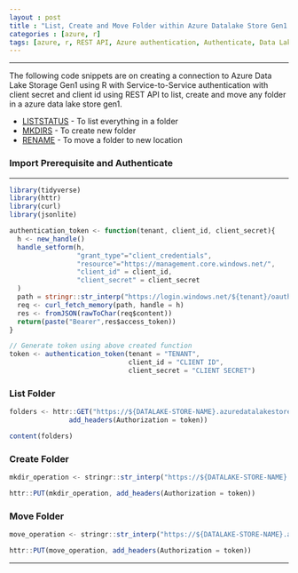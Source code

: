 ```yaml
---
layout : post
title : "List, Create and Move Folder within Azure Datalake Store Gen1 using R and Rest API"
categories : [azure, r]
tags: [azure, r, REST API, Azure authentication, Authenticate, Data Lake, ADLS, List, Move, Create, Folder, Directorys]  
---
```


---
The following code snippets are on creating a connection to Azure Data Lake Storage Gen1 using R with Service-to-Service authentication with client secret and client id using REST API to list, create and move any folder in a azure data lake store gen1.  

* [LISTSTATUS](/azure/r/2019/09/15/List-Create-Move-Folder-Azure-Datalake-R-Rest-API.html#list-folder)  - To list everything in a folder
* [MKDIRS](/azure/r/2019/09/15/List-Create-Move-Folder-Azure-Datalake-R-Rest-API.html#create-folder) - To create new folder
* [RENAME](/azure/r/2019/09/15/List-Create-Move-Folder-Azure-Datalake-R-Rest-API.html#move-folder) - To move a folder to new location

<!--break-->
### Import Prerequisite and Authenticate
---
```javascript
library(tidyverse)
library(httr)
library(curl)
library(jsonlite)

authentication_token <- function(tenant, client_id, client_secret){
  h <- new_handle()
  handle_setform(h,
                 "grant_type"="client_credentials",
                 "resource"="https://management.core.windows.net/",
                 "client_id" = client_id,
                 "client_secret" = client_secret
  )
  path = stringr::str_interp("https://login.windows.net/${tenant}/oauth2/token")
  req <- curl_fetch_memory(path, handle = h)
  res <- fromJSON(rawToChar(req$content))
  return(paste("Bearer",res$access_token))
}

// Generate token using above created function
token <- authentication_token(tenant = "TENANT",
                              client_id = "CLIENT ID",
                              client_secret = "CLIENT SECRET")
```


### List Folder
```javascript
folders <- httr::GET("https://${DATALAKE-STORE-NAME}.azuredatalakestore.net/webhdfs/v1/${FOLDER-PATH}?op=LISTSTATUS",
               add_headers(Authorization = token))

content(folders)
```
### Create Folder

```javascript
mkdir_operation <- stringr::str_interp("https://${DATALAKE-STORE-NAME}.azuredatalakestore.net/webhdfs/v1${FOLDER-PATH}?op=MKDIRS")

httr::PUT(mkdir_operation, add_headers(Authorization = token))
```

### Move Folder

```javascript
move_operation <- stringr::str_interp("https://${DATALAKE-STORE-NAME}.azuredatalakestore.net/webhdfs/v1${SOURCE-FOLDER-PATH}?op=RENAME&destination=${DESTINATION-FOLDER-PATH}")

httr::PUT(move_operation, add_headers(Authorization = token))

```
---


























